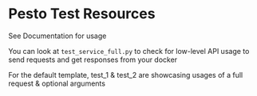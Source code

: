 # Pesto Test Resources

See Documentation for usage

You can look at `test_service_full.py` to check for low-level API usage to send requests and get responses from your docker

For the default template, test_1 & test_2 are showcasing usages of a full request & optional arguments
